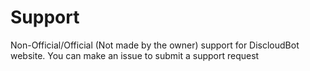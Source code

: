 # Support
Non-Official/Official (Not made by the owner) support for DiscloudBot website. You can make an issue to submit a support request
